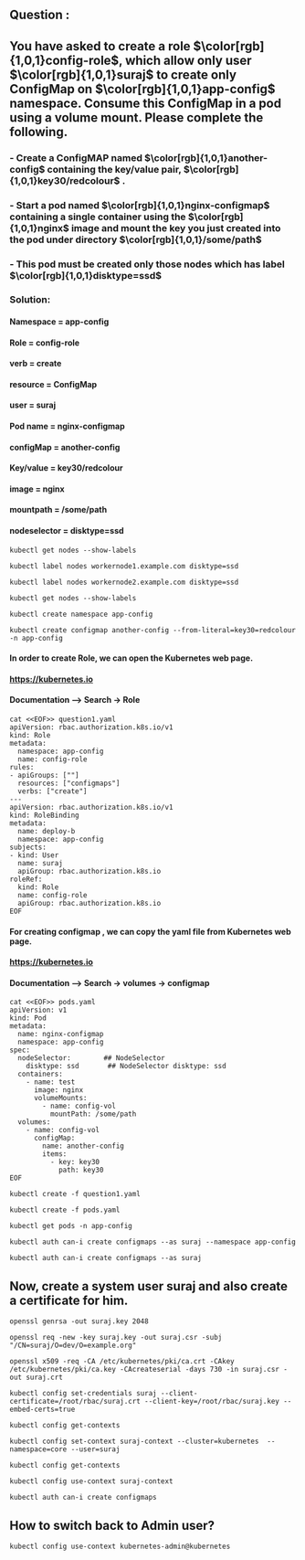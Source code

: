 ## Question : 

## You have asked to create a role $\color[rgb]{1,0,1}config-role$, which allow only user $\color[rgb]{1,0,1}suraj$ to create only ConfigMap on $\color[rgb]{1,0,1}app-config$ namespace. Consume this ConfigMap in a pod using a volume mount. Please complete the following.
### - Create a ConfigMAP named $\color[rgb]{1,0,1}another-config$ containing the key/value pair, $\color[rgb]{1,0,1}key30/redcolour$ .
### - Start a pod named $\color[rgb]{1,0,1}nginx-configmap$ containing a single container using the $\color[rgb]{1,0,1}nginx$ image and mount the key you just created into the pod under directory $\color[rgb]{1,0,1}/some/path$
### - This pod must be created only those nodes which has label $\color[rgb]{1,0,1}disktype=ssd$

### Solution: 
#### Namespace = app-config
#### Role    =  config-role
#### verb    = create
#### resource = ConfigMap
#### user   = suraj

#### Pod name  = nginx-configmap
#### configMap = another-config
#### Key/value = key30/redcolour
#### image     = nginx
#### mountpath = /some/path
#### nodeselector = disktype=ssd



```
kubectl get nodes --show-labels
```
```
kubectl label nodes workernode1.example.com disktype=ssd
```
```
kubectl label nodes workernode2.example.com disktype=ssd
```
```
kubectl get nodes --show-labels
```
```
kubectl create namespace app-config
```
```
kubectl create configmap another-config --from-literal=key30=redcolour -n app-config
```

#### In order to create Role, we can open the Kubernetes web page.

#### https://kubernetes.io

#### Documentation --> Search -> Role
```
cat <<EOF>> question1.yaml
apiVersion: rbac.authorization.k8s.io/v1
kind: Role
metadata:
  namespace: app-config
  name: config-role
rules:
- apiGroups: [""]
  resources: ["configmaps"]
  verbs: ["create"]
---
apiVersion: rbac.authorization.k8s.io/v1
kind: RoleBinding
metadata:
  name: deploy-b
  namespace: app-config
subjects:
- kind: User
  name: suraj
  apiGroup: rbac.authorization.k8s.io
roleRef:
  kind: Role
  name: config-role
  apiGroup: rbac.authorization.k8s.io
EOF
```
#### For creating configmap , we can copy the yaml file from Kubernetes web page.
#### https://kubernetes.io

#### Documentation --> Search -> volumes -> configmap

```
cat <<EOF>> pods.yaml
apiVersion: v1
kind: Pod
metadata:
  name: nginx-configmap
  namespace: app-config
spec:
  nodeSelector:        ## NodeSelector 
    disktype: ssd       ## NodeSelector disktype: ssd
  containers:
    - name: test
      image: nginx
      volumeMounts:
        - name: config-vol
          mountPath: /some/path
  volumes:
    - name: config-vol
      configMap:
        name: another-config
        items:
          - key: key30
            path: key30
EOF
```

```
kubectl create -f question1.yaml 
```
```
kubectl create -f pods.yaml 
```
```
kubectl get pods -n app-config 
```
```
kubectl auth can-i create configmaps --as suraj --namespace app-config
```
```
kubectl auth can-i create configmaps --as suraj 
```

## Now, create a system user suraj and also create a certificate for him. 

```
openssl genrsa -out suraj.key 2048
```
```
openssl req -new -key suraj.key -out suraj.csr -subj "/CN=suraj/O=dev/O=example.org"
```
```
openssl x509 -req -CA /etc/kubernetes/pki/ca.crt -CAkey /etc/kubernetes/pki/ca.key -CAcreateserial -days 730 -in suraj.csr -out suraj.crt
```
```
kubectl config set-credentials suraj --client-certificate=/root/rbac/suraj.crt --client-key=/root/rbac/suraj.key --embed-certs=true
```
```
kubectl config get-contexts
```
```
kubectl config set-context suraj-context --cluster=kubernetes  --namespace=core --user=suraj 
```
```
kubectl config get-contexts
```
```
kubectl config use-context suraj-context
```
```
kubectl auth can-i create configmaps
```
## How to switch back to Admin user?
```
kubectl config use-context kubernetes-admin@kubernetes
```
